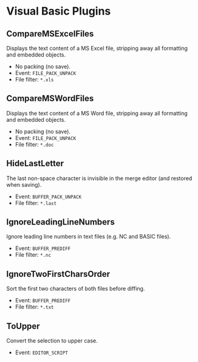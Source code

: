 # Visual Basic Plugins

## CompareMSExcelFiles

Displays the text content of a MS Excel file, stripping away all formatting and embedded objects.

 * No packing (no save).
 * Event: `FILE_PACK_UNPACK`
 * File filter: `*.xls`

## CompareMSWordFiles

Displays the text content of a MS Word file, stripping away all formatting and embedded objects.

 * No packing (no save).
 * Event: `FILE_PACK_UNPACK`
 * File filter: `*.doc`

## HideLastLetter

The last non-space character is invisible in the merge editor (and restored when saving).

 * Event: `BUFFER_PACK_UNPACK`
 * File filter: `*.last`

## IgnoreLeadingLineNumbers

Ignore leading line numbers in text files (e.g. NC and BASIC files).

 * Event: `BUFFER_PREDIFF`
 * File filter: `*.nc`

## IgnoreTwoFirstCharsOrder

Sort the first two characters of both files before diffing.

 * Event: `BUFFER_PREDIFF`
 * File filter: `*.txt`

## ToUpper

Convert the selection to upper case.

 * Event: `EDITOR_SCRIPT`
